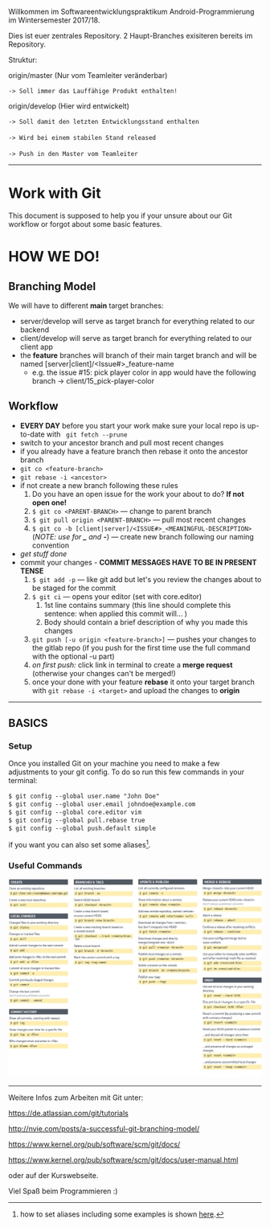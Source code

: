 Willkommen im Softwareentwicklungspraktikum Android-Programmierung im Wintersemester 2017/18. 

Dies ist euer zentrales Repository. 2 Haupt-Branches exisiteren bereits im Repository.

Struktur: 

origin/master (Nur vom Teamleiter veränderbar)

    -> Soll immer das Lauffähige Produkt enthalten!

origin/develop (Hier wird entwickelt)

    -> Soll damit den letzten Entwicklungsstand enthalten
    
    -> Wird bei einem stabilen Stand released
    
    -> Push in den Master vom Teamleiter
----




# Work with Git


This document is supposed to help you if your unsure about our Git workflow or forgot about some basic features.

HOW WE DO!
===========

Branching Model
--------
We will have to different **main** target branches:

- server/develop will serve as target branch for everything related to our backend
- client/develop will serve as target branch for everything related to our client app
- the **feature** branches will branch of their main target branch and will be named [server|client]/<Issue#>_feature-name
	- e.g. the issue #15: pick player color in app would have the following branch -> client/15_pick-player-color
 

Workflow
-------------

 - **EVERY DAY** before you start your work make sure your local repo is up-to-date with ` git fetch --prune`
 - switch to your ancestor branch and pull most recent changes
 - if you already have a feature branch then rebase it onto the ancestor branch
  - `git co <feature-branch>`
  - `git rebase -i <ancestor>`
 - if not create a new branch following these rules
	 1. Do you have an open issue for the work your about to do? **If not open one!**
	 2. `$ git co <PARENT-BRANCH>` &mdash; change to parent branch
	 3. `$ git pull origin <PARENT-BRANCH>` &mdash; pull most recent changes
	 4. `$ git co -b [client|server]/<ISSUE#>_<MEANINGFUL-DESCRIPTION>` (<em>NOTE: use for **_** and **-**</em>) &mdash; create new branch following our naming convention
 - *get stuff done*
 - commit your changes - **COMMIT MESSAGES HAVE TO BE IN PRESENT TENSE**
	1. `$ git add -p` &mdash; like git add but let's you review the changes about to be staged for the commit
	2.  `$ git ci` &mdash; opens your editor (set with core.editor)
		1. 1st line contains summary (this line should complete this sentence: when applied this commit will... )
		2. Body should contain a brief description of why you made this changes
	3. `git push [-u origin <feature-branch>]` &mdash; pushes your changes to the gitlab repo (if you push for the first time use the full command with the optional -u part)
	4. *on first push:* click link in terminal to create a **merge request** (otherwise your changes can't be merged!)
	5. once your done with your feature **rebase** it onto your target branch with `git rebase -i <target>` and upload the changes to **origin**

----------------

BASICS
----------
### Setup
Once you installed Git on your machine you need to make a few adjustments to your git config. To do so run this few commands in your terminal:
```
$ git config --global user.name "John Doe"
$ git config --global user.email johndoe@example.com
$ git config --global core.editor vim
$ git config --global pull.rebase true
$ git config --global push.default simple
```
if you want you can also set some aliases[^gitaliases].

  [^gitaliases]: how to set aliases including some examples is shown [here](https://git-scm.com/book/it/v2/Git-Basics-Git-Aliases).

### Useful Commands

![Git Cheat Sheet](gitcheatsheet.png)

---------

Weitere Infos zum Arbeiten mit Git unter:

https://de.atlassian.com/git/tutorials

http://nvie.com/posts/a-successful-git-branching-model/

https://www.kernel.org/pub/software/scm/git/docs/

https://www.kernel.org/pub/software/scm/git/docs/user-manual.html

oder auf der Kurswebseite. 


Viel Spaß beim Programmieren :)

